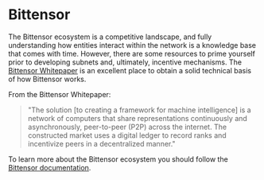 # Bittensor

The Bittensor ecosystem is a competitive landscape, and fully understanding how entities interact within the network is a knowledge base that comes with time. However, there are some resources to prime yourself prior to developing subnets and, ultimately, incentive mechanisms. The [Bittensor Whitepaper](https://bittensor.com/whitepaper) is an excellent place to obtain a solid technical basis of how Bittensor works.

From the Bittensor Whitepaper:

> "The solution \[to creating a framework for machine intelligence] is a network of computers that share representations continuously and asynchronously, peer-to-peer (P2P) across the internet. The constructed market uses a digital ledger to record ranks and incentivize peers in a decentralized manner."

To learn more about the Bittensor ecosystem you should follow the [Bittensor documentation](https://docs.bittensor.com/).
